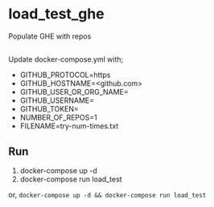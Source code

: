 # load_test_ghe
Populate GHE with repos

##

Update docker-compose.yml with;

- GITHUB_PROTOCOL=https
- GITHUB_HOSTNAME=<github.com>
- GITHUB_USER_OR_ORG_NAME=
- GITHUB_USERNAME=
- GITHUB_TOKEN=
- NUMBER_OF_REPOS=1
- FILENAME=try-num-times.txt

## Run
1. docker-compose up -d
2. docker-compose run load_test

or, `docker-compose up -d && docker-compose run load_test`
